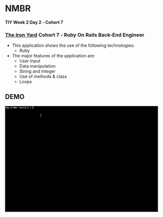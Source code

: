 # NMBR

#### TIY Week 2 Day 2 &dash; Cohort 7
### **[The Iron Yard](http://theironyard.com)** Cohort 7 &dash; Ruby On Rails Back-End Engineer
- This application shows the use of the following technologies:
  - Ruby
- The major features of the application are:
  - User Input
  - Data manipulation
  - String and Integer
  - Use of methods & class
  - Loops

## DEMO
![](https://raw.githubusercontent.com/brunz36/nmbr/master/docs/nmbr.gif)
